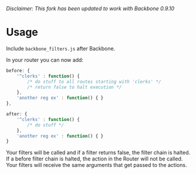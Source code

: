 _Disclaimer: This fork has been updated to work with Backbone 0.9.10_

# Usage

Include `backbone_filters.js` after Backbone.

In your router you can now add:

```javascript
before: {
	'^clerks' : function() {
		/* do stuff to all routes starting with 'clerks' */
		/* return false to halt execution */
	},
	'another reg ex' : function() { }
},

after: {
	'^clerks' : function() {
		/* do stuff */
	},
	'another reg ex' : function() { }	
}
```

Your filters will be called and if a filter returns false, the filter chain is halted.
If a before filter chain is halted, the action in the Router will not be called. Your
filters will receive the same arguments that get passed to the actions.
